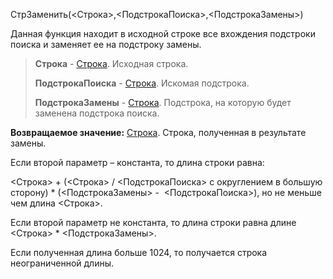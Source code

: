 СтрЗаменить(<Строка>,<ПодстрокаПоиска>,<ПодстрокаЗамены>)

Данная функция находит в исходной строке все вхождения подстроки поиска и заменяет ее на подстроку замены.

> **Строка** - [Строка](v8help://SyntaxHelperQueries/LitString). Исходная строка.
> 
> **ПодстрокаПоиска** - [Строка](v8help://SyntaxHelperQueries/LitString). Искомая подстрока.
> 
> **ПодстрокаЗамены** - [Строка](v8help://SyntaxHelperQueries/LitString). Подстрока, на которую будет заменена подстрока поиска.

**Возвращаемое значение:** [Строка](v8help://SyntaxHelperQueries/LitString). Строка, полученная в результате замены. 

Если второй параметр – константа, то длина строки равна:

<Строка> + (<Строка> / <ПодстрокаПоиска> с округлением в большую сторону) * (<ПодстрокаЗамены> -  <ПодстрокаПоиска>), но не меньше чем длина <Строка>. 

Если второй параметр не константа, то длина строки равна длине <Строка> * <ПодстрокаЗамены>. 

Если полученная длина больше 1024, то получается строка неограниченной длины.
